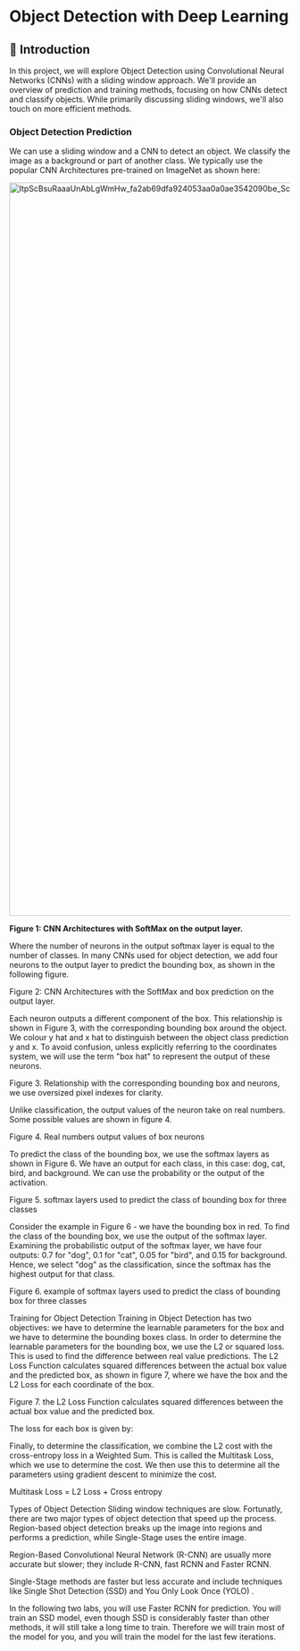 # Object Detection with Deep Learning

## 📖 Introduction

In this project, we will explore Object Detection using Convolutional Neural Networks (CNNs) with a sliding window approach. We'll provide an overview of prediction and training methods, focusing on how CNNs detect and classify objects. While primarily discussing sliding windows, we'll also touch on more efficient methods.

### Object Detection Prediction 

We can use a sliding window and a CNN to detect an object. We classify the image as a background or part of another class. We typically use the popular CNN Architectures pre-trained on ImageNet as shown here:

<img width="1314" alt="ltpScBsuRaaaUnAbLgWmHw_fa2ab69dfa924053aa0a0ae3542090be_Screen-Shot-2021-04-22-at-10 14 16-PM" src="https://github.com/akhilaprabodha/Object-Detection-with-Deep-Learning/assets/107745538/1350f671-87b9-46db-af16-f4d515d16a1a">

**Figure 1:  CNN Architectures with SoftMax on the output layer.**

Where the number of neurons in the output softmax layer is equal to the number of classes. In many CNNs used for object detection, we add four neurons to the output layer to predict the bounding box, as shown in the following figure.



Figure 2: CNN Architectures with the SoftMax and box prediction on the output layer.

Each neuron outputs a different component of the box. This relationship is shown in Figure 3, with the corresponding bounding box around the object. We colour y hat and x hat to distinguish between the object class prediction y and x. To avoid confusion, unless explicitly referring to the coordinates system, we will use the term "box hat" to represent the output of these neurons. 



Figure 3. Relationship with the corresponding bounding box and neurons, we use oversized pixel indexes for clarity.

Unlike classification, the output values of the neuron take on real numbers. Some possible values are shown in figure 4.


Figure 4. Real numbers output values of box neurons

To predict the class of the bounding box, we use the softmax layers as shown in Figure 6. We have an output for each class, in this case: dog, cat, bird, and background.  We can use the probability or the output of the activation.



Figure 5.  softmax layers used to predict the  class of bounding box for three classes  

Consider the example in Figure 6 - we have the bounding box in red. To find the class of the bounding box, we use the output of the softmax layer.   Examining the probabilistic output of the softmax layer, we have four outputs: 0.7 for "dog", 0.1 for "cat", 0.05 for "bird", and 0.15 for background. Hence, we select "dog" as the classification, since the softmax has the highest output for that class.


Figure 6.  example of softmax layers used to predict the  class of bounding box for three classes  

Training for Object Detection 
Training in Object Detection has two objectives: we have to determine the learnable parameters for the box and we have to determine the bounding boxes class. In order to determine the learnable parameters for the bounding box, we use the L2 or squared loss. This is used to find the difference between real value predictions. The L2 Loss Function calculates squared differences between the actual box value and the predicted box, as shown in figure 7, where we have the box and the L2 Loss for each coordinate of the box.


Figure 7.  the L2 Loss Function calculates squared differences between the actual box value and the predicted box.

The loss for each box is given by:



Finally, to determine the classification, we combine the L2 cost with the cross-entropy loss in a Weighted Sum. This is called the Multitask Loss, which we use to determine the cost. We then use this to determine all the parameters using gradient descent to minimize the cost.

Multitask Loss = L2 Loss + Cross entropy

Types of Object Detection 
Sliding window techniques are slow. Fortunatly, there are two major types of object detection that speed up the process. Region-based object detection breaks up the image into regions and performs a prediction, while Single-Stage uses the entire image. 

Region-Based Convolutional Neural Network (R-CNN) are usually more accurate but slower; they include R-CNN, fast RCNN and Faster RCNN.

Single-Stage methods are faster but less accurate and include techniques like Single Shot Detection (SSD) and You Only Look Once (YOLO) .

In the following two labs, you will use Faster RCNN for prediction. You will train an SSD model, even though SSD is considerably faster than other methods, it will still take a  long time to train. Therefore we will train most of the model for you, and you will train the model for the last few iterations. 

 









